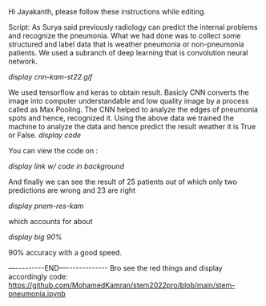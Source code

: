 Hi Jayakanth, please follow these instructions while editing.

Script:
As Surya said previously radiology can predict the internal problems and recognize the pneumonia.
What we had done was to collect some structured and label data that is weather pneumonia or non-pneumonia patients.
We used a subranch of deep learning that is convolution neural network.

*display cnn-kam-st22.gif*

We used tensorflow and keras to obtain result. Basicly CNN converts the image into computer understandable and low quality image by a process called as Max Pooling.
The CNN helped to analyze the edges of pneumonia spots and hence, recognized it.
Using the above data we trained the machine to analyze the data and hence predict the result weather it is True or False.
*display code*

You can view the code on :

*display link w/ code in background*

And finally we can see the result of 25 patients out of which only two predictions are wrong and 23 are right 

*display pnem-res-kam*

which accounts for about 

*display big 90%*

90% accuracy with a good speed. 

—---------END—-------------
Bro see the red things and display accordingly
code:
https://github.com/MohamedKamran/stem2022pro/blob/main/stem-pneumonia.ipynb
